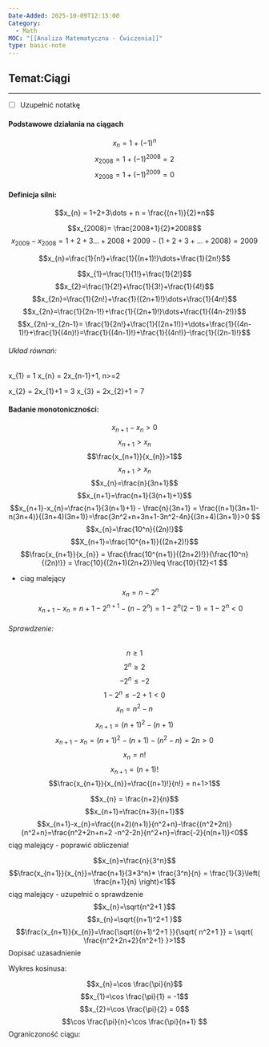 ```yaml
---
Date-Added: 2025-10-09T12:15:00
Category:
  - Math
MOC: "[[Analiza Matematyczna - Ćwiczenia]]"
type: basic-note
---
```

## Temat:Ciągi
- - -
- [ ]  Uzupełnić notatkę
#### Podstawowe działania na ciągach
$$x_{n} = 1+(-1)^{n}$$
$$x_{2008}= 1+(-1)^{2008} = 2$$
$$x_{2008}= 1+(-1)^{2009} = 0$$

#### Definicja silni:
$$x_{n} = 1+2+3\dots + n = \frac{(n+1)}{2}*n$$

$$x_{2008}= \frac{2008+1}{2}*2008$$
$$x_{2009}-x_{2008}= 1+2+3\dots+2008+2009 - (1+2+3+\dots+2008) = 2009$$

$$x_{n}=\frac{1}{n!}+\frac{1}{(n+1)!}\dots+\frac{1}{2n!}$$

$$x_{1}=\frac{1}{1!}+\frac{1}{2!}$$
$$x_{2}=\frac{1}{2!}+\frac{1}{3!}+\frac{1}{4!}$$
$$x_{2n}=\frac{1}{2n!}+\frac{1}{(2n+1)!}\dots+\frac{1}{4n!}$$
$$x_{2n}=\frac{1}{2n-1!}+\frac{1}{(2n+1)!}\dots+\frac{1}{(4n-2!)}$$
$$x_{2n}-x_{2n-1}= \frac{1}{2n!}+\frac{1}{(2n+1!)}+\dots+\frac{1}{(4n-1)!}+\frac{1}{(4n)!}=\frac{1}{(4n-1)!}+\frac{1}{(4n!)}-\frac{1}{(2n-1)!}$$
###### Układ równań:
x_{1} = 1
x_{n} = 2x_{n-1}+1, n>=2

x_{2} = 2x_{1}+1 = 3
x_{3} = 2x_{2}+1 = 7

#### Badanie monotoniczności:
$$x_{n+1}-x_{n}>0$$
$$x_{n+1}>x_{n}$$
$$\frac{x_{n+1}}{x_{n}}>1$$
$$x_{n+1}>x_{n}$$
$$x_{n}=\frac{n}{3n+1}$$
$$x_{n+1}=\frac{n+1}{3(n+1)+1}$$
$$x_{n+1}-x_{n}=\frac{n+1}{3(n+1)+1} - \frac{n}{3n+1} = \frac{(n+1)(3n+1)-n(3n+4)}{(3n+4)(3n+1)}=\frac{3n^2+n+3n+1-3n^2-4n}{(3n+4)(3n+1)}>0 $$
$$x_{n}=\frac{10^n}{(2n)!}$$
$$X_{n+1}=\frac{10^{n+1}}{(2n+2)!}$$
$$\frac{x_{n+1}}{x_{n}} = \frac{\frac{10^{n+1}}{(2n+2)!}}{\frac{10^n}{(2n)!}} = \frac{10}{(2n+1)(2n+2)}\leq \frac{10}{12}<1
$$
- ciag malejący
$$x_{n} = n-2^n$$
$$x_{n+1}- x_{n} = n+1-2^{n+1}-(n-2^n) = 1-2^n(2-1) = 1-2^n<0$$
###### Sprawdzenie:
$$n\geq 1$$
$$2^n\geq 2$$
$$-2^n\leq -2$$
$$1-2^n\leq -2+1 < 0$$
$$x_{n}=n^2-n$$
$$x_{n+1}=(n+1)^2-(n+1)$$
$$x_{n+1}-x_{n}=(n+1)^2-(n+1)-(n^2-n) = 2n>0$$
$$x_{n}=n!$$
$$x_{n+1} = (n+1)!$$
$$\frac{x_{n+1}}{x_{n}}=\frac{(n+1)!}{n!} = n+1>1$$

$$x_{n} = \frac{n+2}{n}$$
$$x_{n+1}=\frac{n+3}{n+1}$$
$$x_{n+1}-x_{n}=\frac{(n+2)(n+1)}{n^2+n}-\frac{(n^2+2n)}{n^2+n}=\frac{n^2+2n+n+2 -n^2-2n}{n^2+n}=\frac{-2}{n(n+1)}<0$$
ciąg malejący - poprawić obliczenia!

$$x_{n}=\frac{n}{3^n}$$
$$\frac{x_{n+1}}{x_{n}}=\frac{n+1}{3*3^n}* \frac{3^n}{n} = \frac{1}{3}\left( \frac{n+1}{n} \right)<1$$
ciąg malejący - uzupełnić o sprawdzenie
$$x_{n}=\sqrt{n^2+1 }$$
$$x_{n}=\sqrt{(n+1)^2+1 }$$
$$\frac{x_{n+1}}{x_{n}}=\frac{\sqrt{(n+1)^2+1 }}{\sqrt{ n^2+1 }} = \sqrt{ \frac{n^2+2n+2}{n^2+1} }>1$$
Dopisać uzasadnienie

Wykres kosinusa:

$$x_{n}=\cos \frac{\pi}{n}$$
$$x_{1}=\cos \frac{\pi}{1} = -1$$
$$x_{2}=\cos \frac{\pi}{2} = 0$$
$$\cos \frac{\pi}{n}<\cos \frac{\pi}{n+1}
$$
Ograniczoność ciągu: